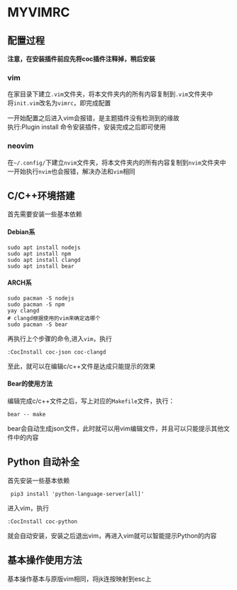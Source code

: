 # MYVIMRC
## 配置过程

**注意，在安装插件前应先将coc插件注释掉，稍后安装**

### vim
在家目录下建立`.vim`文件夹，将本文件夹内的所有内容复制到`.vim`文件夹中</br>
将`init.vim`改名为`vimrc`，即完成配置

一开始配置之后进入vim会报错，是主题插件没有检测到的缘故</br>
执行:Plugin install 命令安装插件，安装完成之后即可使用

### neovim
在`~/.config/`下建立`nvim`文件夹，将本文件夹内的所有内容复制到`nvim`文件夹中</br>
一开始执行`nvim`也会报错，解决办法和`vim`相同

## C/C++环境搭建

首先需要安装一些基本依赖


#### Debian系
```shell
sudo apt install nodejs
sudo apt install npm
sudo apt install clangd
sudo apt install bear
```

#### ARCH系
```shell
sudo pacman -S nodejs
sudo pacman -S npm
yay clangd
# clangd根据使用的vim来确定选哪个
sudo pacman -S bear
```
再执行上个步骤的命令,进入`vim`，执行

```
:CocInstall coc-json coc-clangd
```
至此，就可以在编辑c/c++文件是达成只能提示的效果

#### Bear的使用方法
编辑完成c/c++文件之后，写上对应的`Makefile`文件，执行：
```shell
bear -- make
```
bear会自动生成json文件，此时就可以用vim编辑文件，并且可以只能提示其他文件中的内容

## Python 自动补全

首先安装一些基本依赖

```shell
 pip3 install 'python-language-server[all]'
```
进入vim，执行

~~~shell
:CocInstall coc-python
~~~

就会自动安装，安装之后退出vim，再进入vim就可以智能提示Python的内容

## 基本操作使用方法

基本操作基本与原版vim相同，将jk连按映射到esc上

